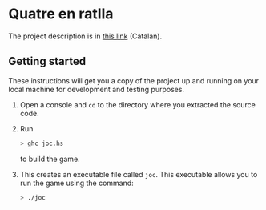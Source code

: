 ﻿# Quatre en ratlla

The project description is in [this link](https://github.com/jordi-petit/lp-quatre-en-ratlla) (Catalan).

## Getting started

These instructions will get you a copy of the project up and running on your local machine for development and testing purposes.

1. Open a console and `cd` to the directory where you extracted the source code.

2. Run

    ```bash
    > ghc joc.hs
    ```

    to build the game.

3. This creates an executable file called `joc`. This executable allows you to run the game using the command:

    ```bash
    > ./joc
    ```

